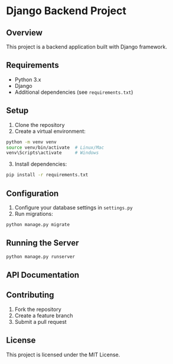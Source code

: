 # Django Backend Project

## Overview
This project is a backend application built with Django framework.

## Requirements
- Python 3.x
- Django
- Additional dependencies (see `requirements.txt`)

## Setup
1. Clone the repository
2. Create a virtual environment:
```bash
python -m venv venv
source venv/bin/activate  # Linux/Mac
venv\Scripts\activate     # Windows
```
3. Install dependencies:
```bash
pip install -r requirements.txt
```

## Configuration
1. Configure your database settings in `settings.py`
2. Run migrations:
```bash
python manage.py migrate
```

## Running the Server
```bash
python manage.py runserver
```

## API Documentation


## Contributing
1. Fork the repository
2. Create a feature branch
3. Submit a pull request

## License
This project is licensed under the MIT License.